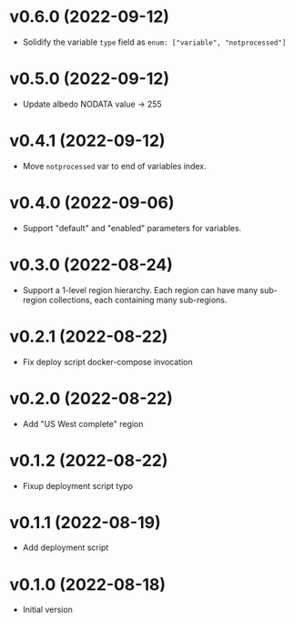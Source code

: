 # v0.6.0 (2022-09-12)

* Solidify the variable `type` field as `enum: ["variable", "notprocessed"]`


# v0.5.0 (2022-09-12)

* Update albedo NODATA value -> 255


# v0.4.1 (2022-09-12)

* Move `notprocessed` var to end of variables index.


# v0.4.0 (2022-09-06)

* Support "default" and "enabled" parameters for variables.


# v0.3.0 (2022-08-24)

* Support a 1-level region hierarchy. Each region can have many sub-region collections,
  each containing many sub-regions.


# v0.2.1 (2022-08-22)

* Fix deploy script docker-compose invocation


# v0.2.0 (2022-08-22)

* Add "US West complete" region


# v0.1.2 (2022-08-22)

* Fixup deployment script typo


# v0.1.1 (2022-08-19)

* Add deployment script


# v0.1.0 (2022-08-18)

* Initial version
